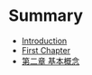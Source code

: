 # Summary

* [Introduction](README.md)
* [First Chapter](chapter1.md)
* [第二章 基本概念](di-er-zhang-ji-ben-gai-nian.md)


